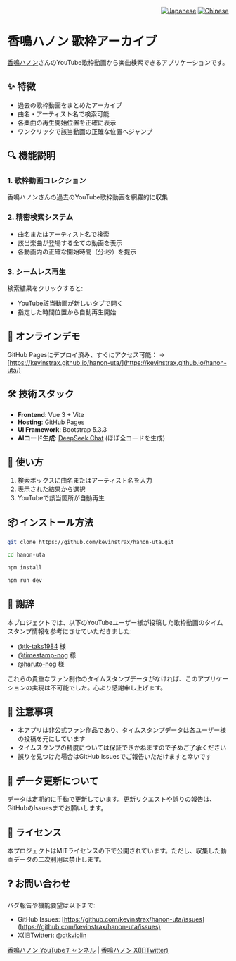 <div align="right">
  <p>
    <a href="README.md"><img src="https://img.shields.io/badge/日本語-🇯🇵-red?style=flat-square" alt="Japanese"></a>
    <a href="README_zh-CN.md"><img src="https://img.shields.io/badge/简体中文-🇨🇳-brightgreen?style=flat-square" alt="Chinese"></a>
  </p>
</div>

# 香鳴ハノン 歌枠アーカイブ

[香鳴ハノン](https://www.youtube.com/@kanaruhanon)さんのYouTube歌枠動画から楽曲検索できるアプリケーションです。

## ✨ 特徴

- 過去の歌枠動画をまとめたアーカイブ
- 曲名・アーティスト名で検索可能
- 各楽曲の再生開始位置を正確に表示
- ワンクリックで該当動画の正確な位置へジャンプ

## 🔍 機能説明

### 1. 歌枠動画コレクション
香鳴ハノンさんの過去のYouTube歌枠動画を網羅的に収集

### 2. 精密検索システム
- 曲名またはアーティスト名で検索
- 該当楽曲が登場する全ての動画を表示
- 各動画内の正確な開始時間（分:秒）を提示

### 3. シームレス再生
検索結果をクリックすると:
- YouTube該当動画が新しいタブで開く
- 指定した時間位置から自動再生開始

## 🚀 オンラインデモ
GitHub Pagesにデプロイ済み、すぐにアクセス可能：
→ [https://kevinstrax.github.io/hanon-uta/](https://kevinstrax.github.io/hanon-uta/)

## 🛠️ 技術スタック
- **Frontend**: Vue 3 + Vite
- **Hosting**: GitHub Pages
- **UI Framework**: Bootstrap 5.3.3
- **AIコード生成**: [DeepSeek Chat](https://www.deepseek.com) (ほぼ全コードを生成)

## 🚀 使い方
1. 検索ボックスに曲名またはアーティスト名を入力
2. 表示された結果から選択
3. YouTubeで該当箇所が自動再生

## 📦 インストール方法
```bash
git clone https://github.com/kevinstrax/hanon-uta.git

cd hanon-uta

npm install

npm run dev
```

## 🙏 謝辞

本プロジェクトでは、以下のYouTubeユーザー様が投稿した歌枠動画のタイムスタンプ情報を参考にさせていただきました:

- [@tk-taks1984](https://www.youtube.com/@tk-taks1984) 様
- [@timestamp-nog](https://www.youtube.com/@timestamp-nog) 様
- [@haruto-nog](https://www.youtube.com/@haruto-nog) 様

これらの貴重なファン制作のタイムスタンプデータがなければ、このアプリケーションの実現は不可能でした。心より感謝申し上げます。

## 📝 注意事項

- 本アプリは非公式ファン作品であり、タイムスタンプデータは各ユーザー様の投稿を元にしています
- タイムスタンプの精度については保証できかねますので予めご了承ください
- 誤りを見つけた場合はGitHub Issuesでご報告いただけますと幸いです

## 🔄 データ更新について

データは定期的に手動で更新しています。更新リクエストや誤りの報告は、GitHubのIssuesまでお願いします。

## 📜 ライセンス

本プロジェクトはMITライセンスの下で公開されています。ただし、収集した動画データの二次利用は禁止します。

## ❓ お問い合わせ

バグ報告や機能要望は以下まで:
- GitHub Issues: [https://github.com/kevinstrax/hanon-uta/issues](https://github.com/kevinstrax/hanon-uta/issues)
- X(旧Twitter): [@dtkviolin](https://x.com/dtkviolin)

[香鳴ハノン YouTubeチャンネル](https://www.youtube.com/@kanaruhanon) |
[香鳴ハノン X(旧Twitter)](https://x.com/kanaruhanon) 